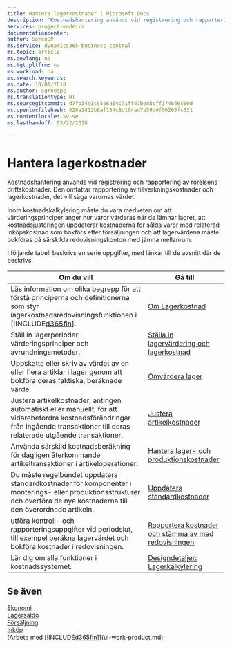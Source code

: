 ```yaml
---
title: Hantera lagerkostnader | Microsoft Docs
description: "Kostnadshantering används vid registrering och rapportering av rörelsens driftskostnader. Den omfattar rapportering av tillverkningskostnader och lagerkostnader, det vill säga varornas värdet."
services: project-madeira
documentationcenter: 
author: SorenGP
ms.service: dynamics365-business-central
ms.topic: article
ms.devlang: na
ms.tgt_pltfrm: na
ms.workload: na
ms.search.keywords: 
ms.date: 10/01/2018
ms.author: sgroespe
ms.translationtype: HT
ms.sourcegitcommit: d7fb34e1c9428a64c71ff47be8bcff174649c00d
ms.openlocfilehash: 028a2812b9af134c8d164ad7a59d4f06205fc621
ms.contentlocale: sv-se
ms.lasthandoff: 03/22/2018

---
```

# <a name="managing-inventory-costs"></a>Hantera lagerkostnader
Kostnadshantering används vid registrering och rapportering av rörelsens driftskostnader. Den omfattar rapportering av tillverkningskostnader och lagerkostnader, det vill säga varornas värdet.   

Inom kostnadskalkylering måste du vara medveten om att värderingsprinciper anger hur varor värderas när de lämnar lagret, att kostnadsjusteringen uppdaterar kostnaderna för sålda varor med relaterad inköpskostnad som bokförs efter försäljningen och att lagervärdena måste bokföras på särskilda redovisningskonton med jämna mellanrum.

I följande tabell beskrivs en serie uppgifter, med länkar till de avsnitt där de beskrivs.

|**Om du vill**|**Gå till**|  
|------------|-------------|  
|Läs information om olika begrepp för att förstå principerna och definitionerna som styr lagerkostnadsredovisningsfunktionen i [!INCLUDE[d365fin](includes/d365fin_md.md)].|[Om Lagerkostnad](finance-learn-about-costing.md)|  
|Ställ in lagerperioder, värderingsprinciper och avrundningsmetoder.|[Ställa in lagervärdering och lagerkostnad](finance-set-up-inventory-valuation-and-costing.md)|
|Uppskatta eller skriv av värdet av en eller flera artiklar i lager genom att bokföra deras faktiska, beräknade värde.|[Omvärdera lager](inventory-how-revalue-inventory.md)|
|Justera artikelkostnader, antingen automatiskt eller manuellt, för att vidarebefordra kostnadsförändringar från ingående transaktioner till deras relaterade utgående transaktioner.|[Justera artikelkostnader](inventory-how-adjust-item-costs.md)|
|Använda särskild kostnadsberäkning för dagligen återkommande artikeltransaktioner i artikeloperationer.|[Hantera lager- och produktionskostnader](finance-handle-inventory-and-manufacturing-costs.md)|  
|Du måste regelbundet uppdatera standardkostnader för komponenter i monterings- eller produktionsstrukturer och överföra de nya kostnaderna till den överordnade artikeln.|[Uppdatera standardkostnader](finance-how-to-update-standard-costs.md)|
|utföra kontroll- och rapporteringsuppgifter vid periodslut, till exempel beräkna lagervärdet och bokföra kostnader i redovisningen.|[Rapportera kostnader och stämma av med redovisningen](finance-report-costs-and-reconcile-with-the-general-ledger.md)|  
|Lär dig om alla funktioner i kostnadssystemet.|[Designdetaljer: Lagerkalkylering](design-details-inventory-costing.md)|  

## <a name="see-also"></a>Se även  
 [Ekonomi](finance.md)  
 [Lagersaldo](inventory-manage-inventory.md)   
 [Försäljning](sales-manage-sales.md)   
 [Inköp](purchasing-manage-purchasing.md)  
 [Arbeta med [!INCLUDE[d365fin](includes/d365fin_md.md)]](ui-work-product.md)

